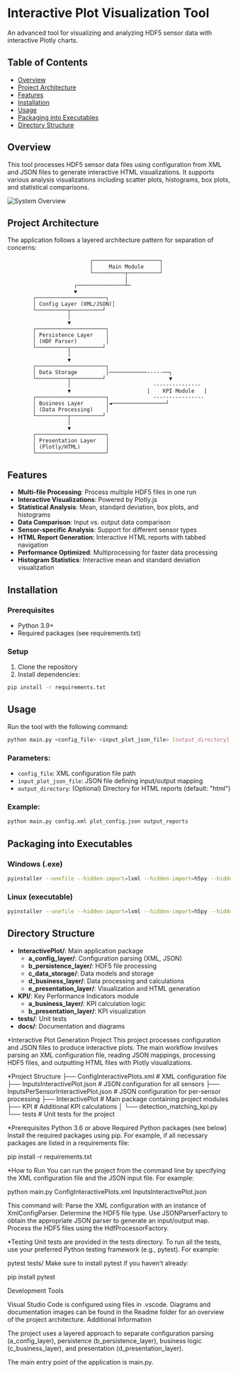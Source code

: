 # Interactive Plot Visualization Tool

An advanced tool for visualizing and analyzing HDF5 sensor data with interactive Plotly charts.

## Table of Contents
- [Overview](#overview)
- [Project Architecture](#project-architecture)
- [Features](#features)
- [Installation](#installation)
- [Usage](#usage)
- [Packaging into Executables](#packaging-into-executables)
- [Directory Structure](#directory-structure)

## Overview

This tool processes HDF5 sensor data files using configuration from XML and JSON files to generate interactive HTML visualizations. It supports various analysis visualizations including scatter plots, histograms, box plots, and statistical comparisons.

![System Overview](docs/system_overview.png)

## Project Architecture

The application follows a layered architecture pattern for separation of concerns:

```
                          ┌─────────────────────┐
                          │     Main Module     │
                          └──────────┬──────────┘
                                     │
                     ┌───────────────┴─
                     ▼                           
        ┌──────────────────────┐         
        │ Config Layer (XML/JSON)│    
        └──────────┬──────────┘        
                   │                         
                   ▼                              
        ┌──────────────────────┐                  
        │ Persistence Layer    │                  
        │ (HDF Parser)         │                  
        └──────────┬──────────┘                  
                   │                              
                   ▼                              
        ┌──────────────────────┐                  
        │ Data Storage         │────────────-----──┐     
        └──────────┬──────────┘                    ▼   
                   │                          ---------------   
                   ▼                        |    KPI Module   |    
        ┌──────────────────────┐              ----------------
        │ Business Layer       │◄─────────────────┘
        │ (Data Processing)    │
        └──────────┬──────────┘
                   │
                   ▼
        ┌──────────────────────┐
        │ Presentation Layer   │
        │ (Plotly/HTML)        │
        └──────────────────────┘
```

## Features

- **Multi-file Processing**: Process multiple HDF5 files in one run
- **Interactive Visualizations**: Powered by Plotly.js
- **Statistical Analysis**: Mean, standard deviation, box plots, and histograms
- **Data Comparison**: Input vs. output data comparison
- **Sensor-specific Analysis**: Support for different sensor types
- **HTML Report Generation**: Interactive HTML reports with tabbed navigation
- **Performance Optimized**: Multiprocessing for faster data processing
- **Histogram Statistics**: Interactive mean and standard deviation visualization

## Installation

### Prerequisites
- Python 3.9+
- Required packages (see requirements.txt)

### Setup
1. Clone the repository
2. Install dependencies:
```bash
pip install -r requirements.txt
```

## Usage

Run the tool with the following command:

```bash
python main.py <config_file> <input_plot_json_file> [output_directory]
```

### Parameters:
- `config_file`: XML configuration file path
- `input_plot_json_file`: JSON file defining input/output mapping
- `output_directory`: (Optional) Directory for HTML reports (default: "html")

### Example:
```bash
python main.py config.xml plot_config.json output_reports
```

## Packaging into Executables

### Windows (.exe)
```bash
pyinstaller --onefile --hidden-import=lxml --hidden-import=h5py --hidden-import=plotly --add-data "InteractivePlot/a_config_layer:./a_config_layer" --add-data "InteractivePlot/b_persistence_layer:./b_persistence_layer" --add-data "InteractivePlot/c_data_storage:./c_data_storage" --add-data "InteractivePlot/d_business_layer:./d_business_layer" --add-data "InteractivePlot/e_presentation_layer:./e_presentation_layer" --add-data "KPI/a_business_layer:./KPI/a_business_layer" --add-data "KPI/b_presentation_layer:./KPI/b_presentation_layer" main.py
```

### Linux (executable)
```bash
pyinstaller --onefile --hidden-import=lxml --hidden-import=h5py --hidden-import=plotly --add-data "InteractivePlot/a_config_layer:./a_config_layer" --add-data "InteractivePlot/b_persistence_layer:./b_persistence_layer" --add-data "InteractivePlot/c_data_storage:./c_data_storage" --add-data "InteractivePlot/d_business_layer:./d_business_layer" --add-data "InteractivePlot/e_presentation_layer:./e_presentation_layer" --add-data "KPI/a_business_layer:./KPI/a_business_layer" --add-data "KPI/b_presentation_layer:./KPI/b_presentation_layer" main.py
```

## Directory Structure

- **InteractivePlot/**: Main application package
  - **a_config_layer/**: Configuration parsing (XML, JSON)
  - **b_persistence_layer/**: HDF5 file processing
  - **c_data_storage/**: Data models and storage
  - **d_business_layer/**: Data processing and calculations
  - **e_presentation_layer/**: Visualization and HTML generation
- **KPI/**: Key Performance Indicators module
  - **a_business_layer/**: KPI calculation logic
  - **b_presentation_layer/**: KPI visualization
- **tests/**: Unit tests
- **docs/**: Documentation and diagrams


*Interactive Plot Generation Project
This project processes configuration and JSON files to produce interactive plots. The main workflow involves parsing an XML configuration file, reading JSON mappings, processing HDF5 files, and outputting HTML files with Plotly visualizations.
<!-- ---------------------------------------------------------------------------------------------------------------- -->
*Project Structure
├── ConfigInteractivePlots.xml                # XML configuration file
├── InputsInteractivePlot.json                # JSON configuration for all sensors
├── InputsPerSensorInteractivePlot.json       # JSON configuration for per-sensor processing
├── InteractivePlot                           # Main package containing project modules
├── KPI                                       # Additional KPI calculations
│   └── detection_matching_kpi.py
└── tests                                     # Unit tests for the project

<!-- ---------------------------------------------------------------------------------------------------------------- -->
*Prerequisites
Python 3.6 or above
Required Python packages (see below)
Install the required packages using pip. For example, if all necessary packages are listed in a requirements file:

pip install -r requirements.txt

<!-- ---------------------------------------------------------------------------------------------------------------- -->
*How to Run
You can run the project from the command line by specifying the XML configuration file and the JSON input file. For example:

python main.py ConfigInteractivePlots.xml InputsInteractivePlot.json

This command will:
Parse the XML configuration with an instance of XmlConfigParser.
Determine the HDF5 file type.
Use JSONParserFactory to obtain the appropriate JSON parser to generate an input/output map.
Process the HDF5 files using the HdfProcessorFactory.


<!-- ---------------------------------------------------------------------------------------------------------------- -->
*Testing
Unit tests are provided in the tests directory. To run all the tests, use your preferred Python testing framework (e.g., pytest). For example:

pytest tests/
Make sure to install pytest if you haven't already:

pip install pytest


<!-- ---------------------------------------------------------------------------------------------------------------- -->

Development Tools

Visual Studio Code is configured using files in .vscode.
Diagrams and documentation images can be found in the Readme folder for an overview of the project architecture.
Additional Information

The project uses a layered approach to separate configuration parsing (a_config_layer), persistence (b_persistence_layer), business logic (c_business_layer), and presentation (d_presentation_layer).


The main entry point of the application is main.py.
